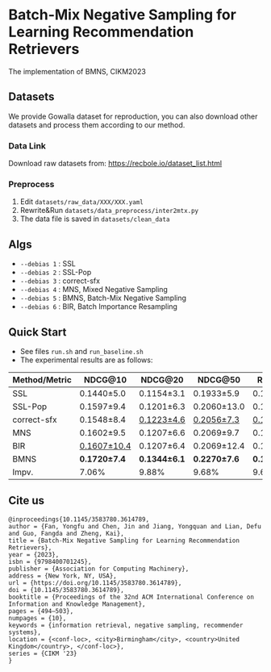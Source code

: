 # Batch-Mix Negative Sampling for Learning Recommendation Retrievers
The implementation of BMNS, CIKM2023




## Datasets
We provide Gowalla dataset for reproduction, you can also download other datasets and process them according to our method.

### Data Link

 Download raw datasets from: https://recbole.io/dataset_list.html

### Preprocess
1. Edit `datasets/raw_data/XXX/XXX.yaml`
2. Rewrite&Run   `datasets/data_preprocess/inter2mtx.py`
3. The data file is saved in `datasets/clean_data`

## Algs
+ `--debias 1` : SSL
+ `--debias 2` : SSL-Pop
+ `--debias 3` : correct-sfx
+ `--debias 4` : MNS, Mixed Negative Sampling
+ `--debias 5` : BMNS, Batch-Mix Negative Sampling
+ `--debias 6` : BIR, Batch Importance Resampling

## Quick Start
+ See files `run.sh` and `run_baseline.sh`
+ The experimental results are as follows:

| Method/Metric | NDCG@10            | NDCG@20           | NDCG@50           | Recall@10         | Recall@20         | Recall@50         |
| ------------- | -------------------| ------------------| ------------------| ------------------| ------------------| ------------------|
| SSL           | 0.1440±5.0         | 0.1154±3.1        | 0.1933±5.9        | 0.1678±4.3        | 0.2942±7.0        | 0.2653±4.08       |
| SSL-Pop       | 0.1597±9.4         | 0.1201±6.3        | 0.2060±13.0       | 0.1709±10.4       | 0.3027±8.3        | 0.2640±7.1        |
| correct-sfx   | 0.1548±8.4         | <u>0.1223±4.6</u> | <u>0.2056±7.3</u> | <u>0.1765±5.2</u> | <u>0.3085±9.7</u> | <u>0.2755±8.2</u> |
| MNS           | 0.1602±9.5         | 0.1207±6.6        | 0.2069±9.7        | 0.1718±7.2        | 0.3038±10.4       | 0.2651±8.6        |
| BIR           | <u>0.1607±10.4</u> | 0.1207±6.4        | 0.2069±12.4       | 0.1715±8.3        | 0.3039±11.0       | 0.2650±9.9        |
| BMNS          | **0.1720±7.4**     | **0.1344±6.1**    | **0.2270±7.6**    | **0.1935±7.7**    | **0.3391±9.9**    | **0.3022±10.8**   |
| Impv.         | 7.06%              | 9.88%             | 9.68%             | 9.64%             | 9.92%             | 9.69%             |

## Cite us

```
@inproceedings{10.1145/3583780.3614789,
author = {Fan, Yongfu and Chen, Jin and Jiang, Yongquan and Lian, Defu and Guo, Fangda and Zheng, Kai},
title = {Batch-Mix Negative Sampling for Learning Recommendation Retrievers},
year = {2023},
isbn = {9798400701245},
publisher = {Association for Computing Machinery},
address = {New York, NY, USA},
url = {https://doi.org/10.1145/3583780.3614789},
doi = {10.1145/3583780.3614789},
booktitle = {Proceedings of the 32nd ACM International Conference on Information and Knowledge Management},
pages = {494–503},
numpages = {10},
keywords = {information retrieval, negative sampling, recommender systems},
location = {<conf-loc>, <city>Birmingham</city>, <country>United Kingdom</country>, </conf-loc>},
series = {CIKM '23}
}
```

